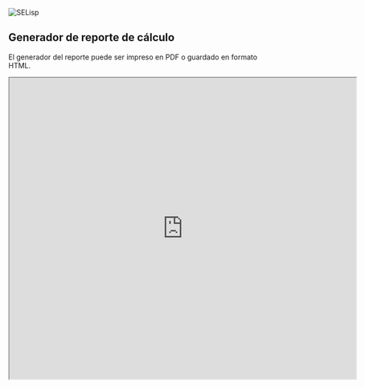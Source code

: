 ![SELisp](https://i.ibb.co/SdHq6jF/Logo-Se-Lisp03.jpg)



## Generador de reporte de cálculo 

El generador del reporte puede ser impreso en PDF o guardado en formato HTML.

<iframe id="inlineFrameExample"
    title="Inline Frame Example"
    width="690"
    height="600"
    src="https://selisp.000webhostapp.com/Generador/">
</iframe>






